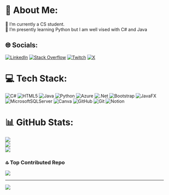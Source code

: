 # 💫 About Me:
🔭 I’m currently a CS student.<br>🌱 I’m presently learning Python but I am well vised with C# and Java<br>


## 🌐 Socials:
[![LinkedIn](https://img.shields.io/badge/LinkedIn-%230077B5.svg?logo=linkedin&logoColor=white)](https://linkedin.com/in/TusaMshali) [![Stack Overflow](https://img.shields.io/badge/-Stackoverflow-FE7A16?logo=stack-overflow&logoColor=white)]([https://stackoverflow.com/users/tusa-mshali](https://stackoverflow.com/users/24019733/tusa-mshali)) [![Twitch](https://img.shields.io/badge/Twitch-%239146FF.svg?logo=Twitch&logoColor=white)](https://twitch.tv/Rimplo) [![X](https://img.shields.io/badge/X-black.svg?logo=X&logoColor=white)](https://x.com/Ktex) 

# 💻 Tech Stack:
![C#](https://img.shields.io/badge/c%23-%23239120.svg?style=for-the-badge&logo=csharp&logoColor=white) ![HTML5](https://img.shields.io/badge/html5-%23E34F26.svg?style=for-the-badge&logo=html5&logoColor=white) ![Java](https://img.shields.io/badge/java-%23ED8B00.svg?style=for-the-badge&logo=openjdk&logoColor=white) ![Python](https://img.shields.io/badge/python-3670A0?style=for-the-badge&logo=python&logoColor=ffdd54) ![Azure](https://img.shields.io/badge/azure-%230072C6.svg?style=for-the-badge&logo=microsoftazure&logoColor=white) ![.Net](https://img.shields.io/badge/.NET-5C2D91?style=for-the-badge&logo=.net&logoColor=white) ![Bootstrap](https://img.shields.io/badge/bootstrap-%238511FA.svg?style=for-the-badge&logo=bootstrap&logoColor=white) ![JavaFX](https://img.shields.io/badge/javafx-%23FF0000.svg?style=for-the-badge&logo=javafx&logoColor=white) ![MicrosoftSQLServer](https://img.shields.io/badge/Microsoft%20SQL%20Server-CC2927?style=for-the-badge&logo=microsoft%20sql%20server&logoColor=white) ![Canva](https://img.shields.io/badge/Canva-%2300C4CC.svg?style=for-the-badge&logo=Canva&logoColor=white) ![GitHub](https://img.shields.io/badge/github-%23121011.svg?style=for-the-badge&logo=github&logoColor=white) ![Git](https://img.shields.io/badge/git-%23F05033.svg?style=for-the-badge&logo=git&logoColor=white) ![Notion](https://img.shields.io/badge/Notion-%23000000.svg?style=for-the-badge&logo=notion&logoColor=white)
# 📊 GitHub Stats:
![](https://github-readme-stats.vercel.app/api?username=Rimplo&theme=dark&hide_border=true&include_all_commits=false&count_private=true)<br/>
![](https://github-readme-streak-stats.herokuapp.com/?user=Rimplo&theme=dark&hide_border=true)<br/>
![](https://github-readme-stats.vercel.app/api/top-langs/?username=Rimplo&theme=dark&hide_border=true&include_all_commits=false&count_private=true&layout=compact)

### 🔝 Top Contributed Repo
![](https://github-contributor-stats.vercel.app/api?username=Rimplo&limit=5&theme=dark&combine_all_yearly_contributions=true)

---
[![](https://visitcount.itsvg.in/api?id=Rimplo&icon=10&color=4)](https://visitcount.itsvg.in)
